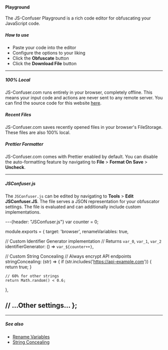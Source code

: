 #### Playground

The JS-Confuser Playground is a rich code editor for obfuscating your JavaScript code.

##### How to use

- Paste your code into the editor
- Configure the options to your liking
- Click the **Obfuscate** button
- Click the **Download File** button

---

##### 100% Local

JS-Confuser.com runs entirely in your browser, completely offline. This means your input code and actions are never sent to any remote server. You can find the source code for this website [here](https://github.com/MichaelXF/js-confuser-website).

##### Recent Files

JS-Confuser.com saves recently opened files in your browser's FileStorage. These files are also 100% local.

##### Prettier Formatter

JS-Confuser.com comes with Prettier enabled by default. You can disable the auto-formatting feature by navigating to **File** > **Format On Save** > **Uncheck**.

---

##### JSConfuser.js

The `JSConfuser.js` can be edited by navigating to **Tools** > **Edit JSConfuser.JS**. The file serves a JSON representation for your obfuscator settings. The file is evaluated and can additionally include custom implementations.

---{header: "JSConfuser.js"}
var counter = 0;

module.exports = {
  target: 'browser',
  renameVariables: true,

  // Custom Identifier Generator implementation
  // Returns `var_0`, `var_1`, `var_2`
  identifierGenerator: () => `var_${counter++}`,

  // Custom String Concealing
  // Always encrypt API endpoints
  stringConcealing: (str) => {
    if (str.includes('https://api-example.com')) {
      return true;
    }

    // 60% for other strings
    return Math.random() < 0.6;
  },

  // ...Other settings...
};
---

---

##### See also

- [Rename Variables](../options/renameVariables)
- [String Concealing](..options/stringConcealing)